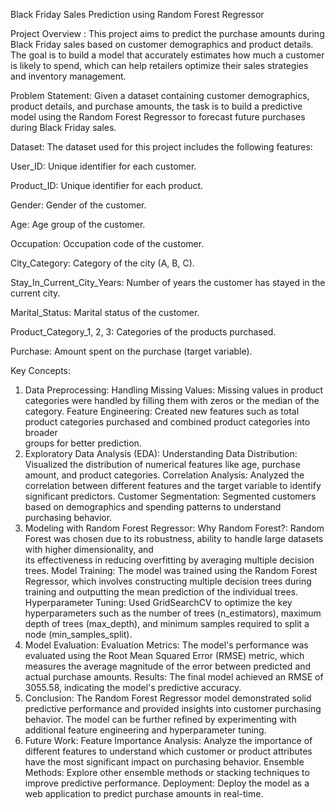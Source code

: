 Black Friday Sales Prediction using Random Forest Regressor


Project Overview :
This project aims to predict the purchase amounts during Black Friday sales based on customer demographics and product details. The goal is to build a model that accurately estimates how much a customer is likely to spend, which can help retailers optimize their sales strategies and inventory management.

Problem Statement:
Given a dataset containing customer demographics, product details, and purchase amounts, the task is to build a predictive model using the Random Forest Regressor to forecast future purchases during Black Friday sales.

Dataset:
The dataset used for this project includes the following features:

User_ID: Unique identifier for each customer.

Product_ID: Unique identifier for each product.

Gender: Gender of the customer.

Age: Age group of the customer.

Occupation: Occupation code of the customer.

City_Category: Category of the city (A, B, C).

Stay_In_Current_City_Years: Number of years the customer has stayed in the current city.

Marital_Status: Marital status of the customer.

Product_Category_1, 2, 3: Categories of the products purchased.

Purchase: Amount spent on the purchase (target variable).

Key Concepts:
1. Data Preprocessing:
  Handling Missing Values: Missing values in product categories were handled by filling them with zeros or the median of the category.
  Feature Engineering: Created new features such as total product categories purchased and combined product categories into broader     
  groups for better prediction.
2. Exploratory Data Analysis (EDA):
  Understanding Data Distribution: Visualized the distribution of numerical features like age, purchase amount, and product categories.
  Correlation Analysis: Analyzed the correlation between different features and the target variable to identify significant predictors.
  Customer Segmentation: Segmented customers based on demographics and spending patterns to understand purchasing behavior.
3. Modeling with Random Forest Regressor:
  Why Random Forest?: Random Forest was chosen due to its robustness, ability to handle large datasets with higher dimensionality, and  
  its effectiveness in reducing overfitting by averaging multiple decision trees.
  Model Training: The model was trained using the Random Forest Regressor, which involves constructing multiple decision trees during     
  training and outputting the mean prediction of the individual trees.
  Hyperparameter Tuning: Used GridSearchCV to optimize the key hyperparameters such as the number of trees (n_estimators), maximum depth 
  of trees (max_depth), and minimum samples required to split a node (min_samples_split).
4. Model Evaluation:
Evaluation Metrics: The model's performance was evaluated using the Root Mean Squared Error (RMSE) metric, which measures the average 
  magnitude of the error between predicted and actual purchase amounts.
Results: The final model achieved an RMSE of 3055.58, indicating the model's predictive accuracy.
5. Conclusion:
   The Random Forest Regressor model demonstrated solid predictive performance and provided insights into customer purchasing behavior.      The model can be further refined by experimenting with additional feature engineering and hyperparameter tuning.
6. Future Work:
Feature Importance Analysis: Analyze the importance of different features to understand which customer or product attributes have the 
   most significant impact on purchasing behavior.
Ensemble Methods: Explore other ensemble methods or stacking techniques to improve predictive performance.
Deployment: Deploy the model as a web application to predict purchase amounts in real-time.
